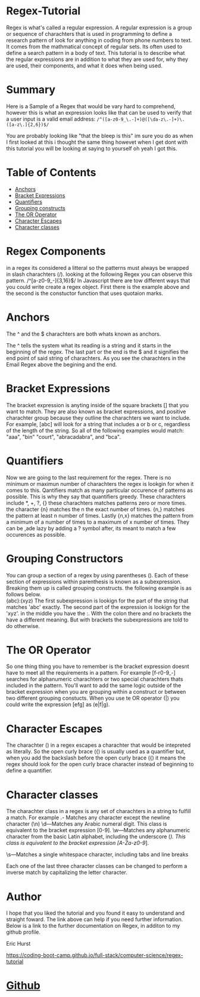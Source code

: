 # Regex-Tutorial
Regex is what's called a regular expression. A regular expression is a group or sequence of charachters that is used in programming to define a research pattern of look for anything in coding from phone numbers to text. It comes from the mathmatical concept of regular sets. Its often used to define a search pattern in a body of text. This tutorial is to describe what the regular expressions are in addition to what they are used for, why they are used, their components, and what it does when being used.

# Summary

Here is a Sample of a Regex that would be vary hard to comprehend, however this is what an expression looks like that can be used to verify that a user input is a valid email address:
`/^([a-z0-9_\.-]+)@([\da-z\.-]+)\.([a-z\.]{2,6})$/`

You are probably looking like "that the bleep is this" im sure you do as when I first looked at this i thought the same thing howevet when I get dont with this tutorial you will be looking at saying to yourself oh yeah I got this. 

# Table of Contents

* [Anchors](#Anchors)
* [Bracket Expressions](#Bracket-Expressions)
* [Quantifiers](#Quantifiers)
* [Grouping constructs](#Grouping-constructs)
* [The OR Operator](#The-OR-Operator)
* [Character Escapes](#Character-Escapes) 
* [Character classes](#Character-classes)


# Regex Components

in a regex its considered a litteral so the patterns must always be wrapped in slash charachters (/). looking at the following Regex you can observe this pattern.
/^[a-z0-9_-]{3,16}$/
In Javascript there are tow different ways that you could write create a regex object. First there is the example above and the second is the constuctor function that uses quotaion marks.

# Anchors

The ^ and the $ charachters are both whats known as anchors.

The ^ tells the system what its reading is a string and it starts in the beginning of the regex. The last part or the end is the $ and it signifies the end point of said string of charachters. As you see the charachters in the Email Regex above the begining and the end.

# Bracket Expressions

The bracket expression is anyting inside of the square brackets [] that you want to match. They are also known as bracket expressions, and positive charachter group because they outline the charachters we want to include. 
For example, [abc] will look for a string that includes a or b or c, regardless of the length of the string. So all of the following examples would match: "aaa", "bin" "court", "abracadabra", and "bca".

# Quantifiers

Now we are going to the last requirement for the regex. There is no minimum or maximun number of charachters the regex is lookgin for when it comes to this. Qantifiers match as many particular occurence of patterns as possible. This is why they say that quantifiers greedy. 
These charachters include *, +, ?, {} these charachters matches patterns zero or more times. the character {n} matches the n the exact number of times. {n,} matches the pattern at least n number of times. Lastly {n,x} matches the pattern from a minimum of a number of times to a maximum of x number of times. They can be ,ade lazy by adding a ? symbol after, its meant to match a few occurences as possible. 

# Grouping Constructors

You can group a section of a regex by using parentheses (). Each of these section of expressions within parenthesis is known as a subexpression. Breaking them up is called grouping constructs. the following example is as follows below.  
(abc):(xyz)
The first subexpression is lookign for the part of the string that matches 'abc' exactly. The second part of the expression is lookign for the 'xyz'. in the middle you have the :. With the colon there and no brackets the have a different meaning. But with brackets the subexpressions are told to do otherwise.

# The OR Operator

So one thing thing you have to remember is the bracket expression doesnt have to meet all the requirements in a pattern. For example [f-r0-9_-] searches for alphanumeric charachters or two special charachters thats included in the pattern. You'll want to add the same logic outside of the bracket expression when you are grouping within a construct or between two different grouping constucts. When you use te OR operator (|) you could write the expression [efg] as (e|f|g).

# Character Escapes

The charachter (\) in a regex escapes a charachter that would be intepreted as literally. So the open curly brace ({) is usually used as a quantifier but, when you add the backslash before the open curly brace (\{) it means the regex should look for the open curly brace character instead of beginning to define a quantifier.

# Character classes

The charachter class in a regex is any set of charachters in a string to fulfill a match. 
For example .- Matches any character except the newline character (\n)
\d—Matches any Arabic numeral digit. This class is equivalent to the bracket expression [0-9].
\w—Matches any alphanumeric character from the basic Latin alphabet, including the underscore (_). This class is equivalent to the bracket expression [A-Za-z0-9_].

\s—Matches a single whitespace character, including tabs and line breaks

Each one of the last three character classes can be changed to perform a inverse match by capitalizing the letter character. 

# Author

I hope that you liked the tutorial and you found it easy to understand and straight foward. The link above can help if you need further information. Below is a link to the further documentation on Regex, in additon to my github profile.  
 
Eric Hurst 

https://coding-boot-camp.github.io/full-stack/computer-science/regex-tutorial

# [Github](https://github.com/Usmchurst/Regex-Tutorial#Anchors)


